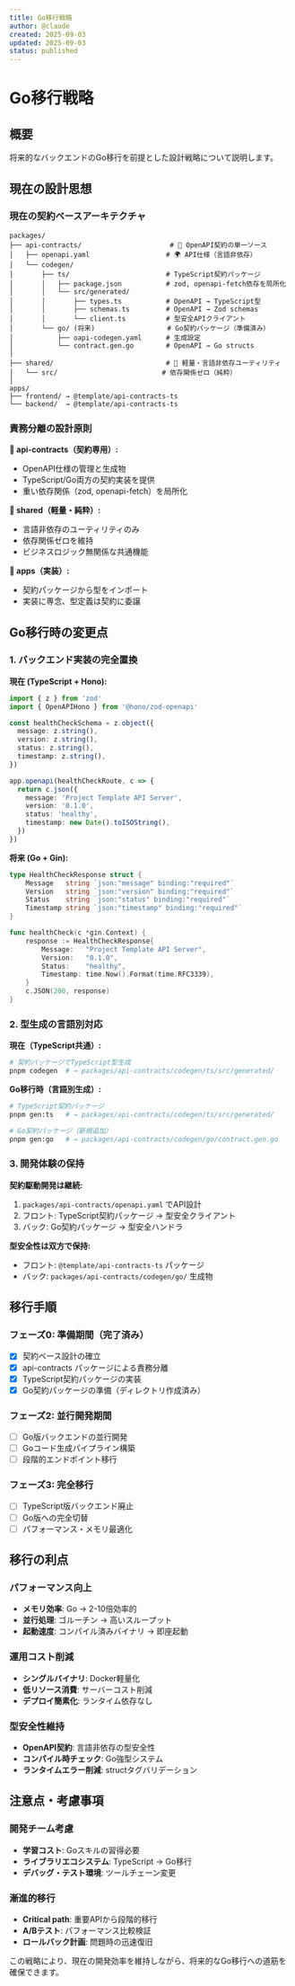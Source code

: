 ```yaml
---
title: Go移行戦略
author: @claude
created: 2025-09-03
updated: 2025-09-03
status: published
---
```


# Go移行戦略

## 概要

将来的なバックエンドのGo移行を前提とした設計戦略について説明します。

## 現在の設計思想

### 現在の契約ベースアーキテクチャ

```
packages/
├── api-contracts/                      # 📝 OpenAPI契約の単一ソース
│   ├── openapi.yaml                   # 🌍 API仕様（言語非依存）
│   └── codegen/
│       ├── ts/                        # TypeScript契約パッケージ
│       │   ├── package.json           # zod, openapi-fetch依存を局所化
│       │   └── src/generated/
│       │       ├── types.ts           # OpenAPI → TypeScript型
│       │       ├── schemas.ts         # OpenAPI → Zod schemas
│       │       └── client.ts          # 型安全APIクライアント
│       └── go/ (将来)                  # Go契約パッケージ（準備済み）
│           ├── oapi-codegen.yaml      # 生成設定
│           └── contract.gen.go        # OpenAPI → Go structs
│
├── shared/                            # 🍃 軽量・言語非依存ユーティリティ
│   └── src/                          # 依存関係ゼロ（純粋）
│
apps/
├── frontend/ → @template/api-contracts-ts
└── backend/  → @template/api-contracts-ts
```

### 責務分離の設計原則

**📝 api-contracts（契約専用）:**

- OpenAPI仕様の管理と生成物
- TypeScript/Go両方の契約実装を提供
- 重い依存関係（zod, openapi-fetch）を局所化

**🍃 shared（軽量・純粋）:**

- 言語非依存のユーティリティのみ
- 依存関係ゼロを維持
- ビジネスロジック無関係な共通機能

**🎯 apps（実装）:**

- 契約パッケージから型をインポート
- 実装に専念、型定義は契約に委譲

## Go移行時の変更点

### 1. バックエンド実装の完全置換

**現在 (TypeScript + Hono):**

```typescript
import { z } from 'zod'
import { OpenAPIHono } from '@hono/zod-openapi'

const healthCheckSchema = z.object({
  message: z.string(),
  version: z.string(),
  status: z.string(),
  timestamp: z.string(),
})

app.openapi(healthCheckRoute, c => {
  return c.json({
    message: 'Project Template API Server',
    version: '0.1.0',
    status: 'healthy',
    timestamp: new Date().toISOString(),
  })
})
```

**将来 (Go + Gin):**

```go
type HealthCheckResponse struct {
    Message   string `json:"message" binding:"required"`
    Version   string `json:"version" binding:"required"`
    Status    string `json:"status" binding:"required"`
    Timestamp string `json:"timestamp" binding:"required"`
}

func healthCheck(c *gin.Context) {
    response := HealthCheckResponse{
        Message:   "Project Template API Server",
        Version:   "0.1.0",
        Status:    "healthy",
        Timestamp: time.Now().Format(time.RFC3339),
    }
    c.JSON(200, response)
}
```

### 2. 型生成の言語別対応

**現在（TypeScript共通）:**

```bash
# 契約パッケージでTypeScript型生成
pnpm codegen  # → packages/api-contracts/codegen/ts/src/generated/
```

**Go移行時（言語別生成）:**

```bash
# TypeScript契約パッケージ
pnpm gen:ts   # → packages/api-contracts/codegen/ts/src/generated/

# Go契約パッケージ（新規追加）
pnpm gen:go   # → packages/api-contracts/codegen/go/contract.gen.go
```

### 3. 開発体験の保持

**契約駆動開発は継続:**

1. `packages/api-contracts/openapi.yaml` でAPI設計
2. フロント: TypeScript契約パッケージ → 型安全クライアント
3. バック: Go契約パッケージ → 型安全ハンドラ

**型安全性は双方で保持:**

- フロント: `@template/api-contracts-ts` パッケージ
- バック: `packages/api-contracts/codegen/go/` 生成物

## 移行手順

### フェーズ0: 準備期間（完了済み）

- [x] 契約ベース設計の確立
- [x] api-contracts パッケージによる責務分離
- [x] TypeScript契約パッケージの実装
- [x] Go契約パッケージの準備（ディレクトリ作成済み）

### フェーズ2: 並行開発期間

- [ ] Go版バックエンドの並行開発
- [ ] Goコード生成パイプライン構築
- [ ] 段階的エンドポイント移行

### フェーズ3: 完全移行

- [ ] TypeScript版バックエンド廃止
- [ ] Go版への完全切替
- [ ] パフォーマンス・メモリ最適化

## 移行の利点

### パフォーマンス向上

- **メモリ効率**: Go → 2-10倍効率的
- **並行処理**: ゴルーチン → 高いスループット
- **起動速度**: コンパイル済みバイナリ → 即座起動

### 運用コスト削減

- **シングルバイナリ**: Docker軽量化
- **低リソース消費**: サーバーコスト削減
- **デプロイ簡素化**: ランタイム依存なし

### 型安全性維持

- **OpenAPI契約**: 言語非依存の型安全性
- **コンパイル時チェック**: Go強型システム
- **ランタイムエラー削減**: structタグバリデーション

## 注意点・考慮事項

### 開発チーム考慮

- **学習コスト**: Goスキルの習得必要
- **ライブラリエコシステム**: TypeScript → Go移行
- **デバッグ・テスト環境**: ツールチェーン変更

### 漸進的移行

- **Critical path**: 重要APIから段階的移行
- **A/Bテスト**: パフォーマンス比較検証
- **ロールバック計画**: 問題時の迅速復旧

この戦略により、現在の開発効率を維持しながら、将来的なGo移行への道筋を確保できます。

